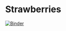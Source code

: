 # Strawberries
[![Binder](https://mybinder.org/badge_logo.svg)](https://mybinder.org/v2/gh/nwhollan/Strawberries.git/main?labpath=%2FStrawbs.ipynb)


